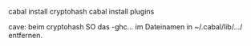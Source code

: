cabal install cryptohash
cabal install plugins

cave: beim cryptohash SO das -ghc... im Dateinamen in ~/.cabal/lib/.../ entfernen.
